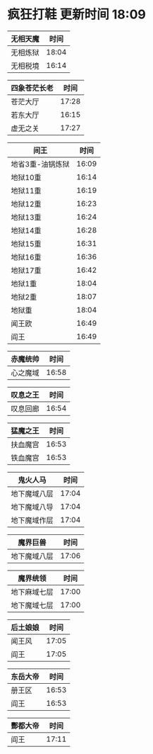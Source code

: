 # 疯狂打鞋 更新时间 18:09

| 无相天魔   | 时间    |
|--------|-------|
| 无相炼狱 | 18:04 |
| 无相税境 | 16:14 |

| 四象苍茫长老   | 时间    |
|--------|-------|
| 苍茫大厅 | 17:28 |
| 若东大厅 | 16:15 |
| 虚无之关 | 17:27 |

| 间王   | 时间    |
|--------|-------|
| 地省3重-油锅炼狱 | 16:09 |
| 地狱10重 | 16:14 |
| 地狱11重 | 16:19 |
| 地狱12重 | 16:23 |
| 地狱13重 | 16:24 |
| 地狱14重 | 16:28 |
| 地狱15重 | 16:31 |
| 地狱16重 | 16:36 |
| 地狱17重 | 16:42 |
| 地狱1重 | 18:04 |
| 地狱2重 | 18:07 |
| 地狱重 | 18:04 |
| 闻王欧 | 16:49 |
| 阎王 | 16:49 |

| 赤魔统帅   | 时间    |
|--------|-------|
| 心之魔域 | 16:58 |

| 叹息之王   | 时间    |
|--------|-------|
| 叹息回廊 | 16:54 |

| 猛魔之王   | 时间    |
|--------|-------|
| 扶血魔宫 | 16:53 |
| 铁血魔宫 | 16:53 |

| 鬼火人马   | 时间    |
|--------|-------|
| 地下魔域八层 | 17:04 |
| 地下魔域八导 | 17:04 |
| 地下魔域作层 | 17:04 |

| 魔界巨兽   | 时间    |
|--------|-------|
| 地下魔域八层 | 17:06 |

| 魔界统领   | 时间    |
|--------|-------|
| 地下麻域七层 | 17:00 |
| 地下魔域七层 | 17:00 |

| 后土娘娘   | 时间    |
|--------|-------|
| 闻王风 | 17:05 |
| 阎王 | 17:05 |

| 东岳大帝   | 时间    |
|--------|-------|
| 册王区 | 16:53 |
| 阎王 | 16:53 |

| 酆都大帝   | 时间    |
|--------|-------|
| 阎王 | 17:11 |